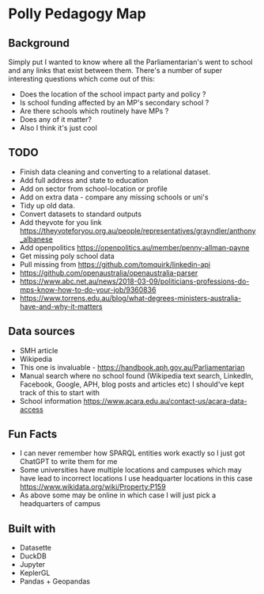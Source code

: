 # Polly Pedagogy Map

## Background
Simply put I wanted to know where all the Parliamentarian's went to school and any links that exist between them.
There's a number of super interesting questions which come out of this:
 - Does the location of the school impact party and policy ?
 - Is school funding affected by an MP's secondary school ?
 - Are there schools which routinely have MPs ?
 - Does any of it matter?
 - Also I think it's just cool

## TODO
- Finish data cleaning and converting to a relational dataset.
- Add full address and state to education
- Add on sector from school-location or profile
- Add on extra data - compare any missing schools or uni's
- Tidy up old data.
- Convert datasets to standard outputs
- Add theyvote for you link https://theyvoteforyou.org.au/people/representatives/grayndler/anthony_albanese
- Add openpolitics https://openpolitics.au/member/penny-allman-payne
- Get missing poly school data
- Pull missing from https://github.com/tomquirk/linkedin-api
- https://github.com/openaustralia/openaustralia-parser
- https://www.abc.net.au/news/2018-03-09/politicians-professions-do-mps-know-how-to-do-your-job/9360836
- https://www.torrens.edu.au/blog/what-degrees-ministers-australia-have-and-why-it-matters

## Data sources
- SMH article
- Wikipedia
- This one is invaluable - https://handbook.aph.gov.au/Parliamentarian
- Manual search where no school found (Wikipedia text search, LinkedIn, Facebook, Google, APH, blog posts and articles etc) I should've kept track of this to start with
- School information https://www.acara.edu.au/contact-us/acara-data-access

## Fun Facts
- I can never remember how SPARQL entities work exactly so I just got ChatGPT to write them for me
- Some universities have multiple locations and campuses which may have lead to incorrect locations I use headquarter locations in this case https://www.wikidata.org/wiki/Property:P159
- As above some may be online in which case I will just pick a headquarters of campus


## Built with
- Datasette
- DuckDB
- Jupyter
- KeplerGL
- Pandas + Geopandas

